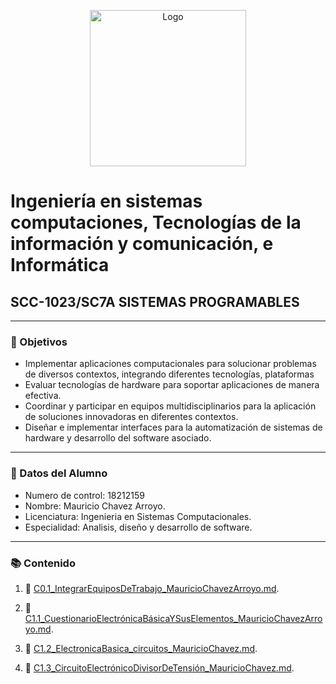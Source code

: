 <p align="center">
    <img alt="Logo" src="https://www.tijuana.tecnm.mx/wp-content/themes/tecnm/images/logo_TECT.png" width=250 height=250>
</p>

# Ingeniería en sistemas computaciones, Tecnologías de la información y comunicación, e Informática

## SCC-1023/SC7A SISTEMAS PROGRAMABLES

---

### :pencil: Objetivos

+ Implementar aplicaciones computacionales para solucionar problemas de diversos contextos, integrando diferentes tecnologías, plataformas
+ Evaluar tecnologías de hardware para soportar aplicaciones de manera efectiva.
+ Coordinar y participar en equipos multidisciplinarios para la aplicación de soluciones innovadoras en diferentes contextos. 
+ Diseñar e implementar interfaces para la automatización de sistemas de hardware y desarrollo del software asociado. 


---

### :necktie: Datos del Alumno

* Numero de control: 18212159
* Nombre: Mauricio Chavez Arroyo.
* Licenciatura: Ingenieria en Sistemas Computacionales.
* Especialidad: Analisis, diseño y desarrollo de software.

---

### :books: Contenido

1. :book: [C0.1_IntegrarEquiposDeTrabajo_MauricioChavezArroyo.md](blog/C0.1_IntegrarEquiposDeTrabajo_MauricioChavezArroyo.md).

2. :book: [C1.1_CuestionarioElectrónicaBásicaYSusElementos_MauricioChavezArroyo.md](blog/C1.1_CuestionarioElectrónicaBásicaYSusElementos_MauricioChavezArroyo.md).

3. :book: [C1.2_ElectronicaBasica_circuitos_MauricioChavez.md](blog/C1.2_ElectronicaBasica_circuitos_MauricioChavez.md).

4. :book: [C1.3_CircuitoElectrónicoDivisorDeTensión_MauricioChavez.md](blog/C1.3_CircuitoElectrónicoDivisorDeTensión_MauricioChavez.md).

